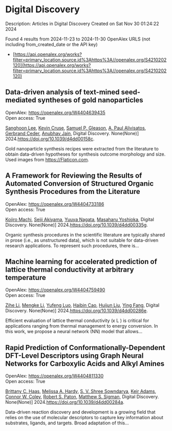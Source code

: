 # Digital Discovery
Description: Articles in Digital Discovery
Created on Sat Nov 30 01:24:22 2024

Found 4 results from 2024-11-23 to 2024-11-30
OpenAlex URLS (not including from_created_date or the API key)
- [https://api.openalex.org/works?filter=primary_location.source.id%3Ahttps%3A//openalex.org/S4210202120](https://api.openalex.org/works?filter=primary_location.source.id%3Ahttps%3A//openalex.org/S4210202120)

## Data-driven analysis of text-mined seed-mediated syntheses of gold nanoparticles   

OpenAlex: https://openalex.org/W4404639435    
Open access: True
    
[Sanghoon Lee](https://openalex.org/A5090458317), [Kevin Cruse](https://openalex.org/A5007868501), [Samuel P. Gleason](https://openalex.org/A5058996253), [A. Paul Alivisatos](https://openalex.org/A5051173286), [Gerbrand Ceder](https://openalex.org/A5014983956), [Anubhav Jain](https://openalex.org/A5003640520), Digital Discovery. None(None)] 2024.https://doi.org/10.1039/d4dd00158c.
    
Gold nanoparticle synthesis recipes were extracted from the literature to obtain data-driven hypotheses for synthesis outcome morphology and size. Used images from https://Flaticon.com.    

    

## A Framework for Reviewing the Results of Automated Conversion of Structured Organic Synthesis Procedures from the Literature   

OpenAlex: https://openalex.org/W4404733186    
Open access: True
    
[Kojiro Machi](https://openalex.org/A5033045938), [Seiji Akiyama](https://openalex.org/A5083481852), [Yuuya Nagata](https://openalex.org/A5011928915), [Masaharu Yoshioka](https://openalex.org/A5073957412), Digital Discovery. None(None)] 2024.https://doi.org/10.1039/d4dd00335g.
    
Organic synthesis procedures in the scientific literature are typically shared in prose (i.e., as unstructured data), which is not suitable for data-driven research applications. To represent such procedures, there is...    

    

## Machine learning for accelerated prediction of lattice thermal conductivity at arbitrary temperature   

OpenAlex: https://openalex.org/W4404759490    
Open access: True
    
[Zihe Li](https://openalex.org/A5100732498), [Mengke Li](https://openalex.org/A5100730941), [Yufeng Luo](https://openalex.org/A5081134162), [Haibin Cao](https://openalex.org/A5089217355), [Huijun Liu](https://openalex.org/A5100363578), [Ying Fang](https://openalex.org/A5103147215), Digital Discovery. None(None)] 2024.https://doi.org/10.1039/d4dd00286e.
    
Efficient evaluation of lattice thermal conductivity (κ L ) is critical for applications ranging from thermal management to energy conversion. In this work, we propose a neural network (NN) model that allows...    

    

## Rapid Prediction of Conformationally-Dependent DFT-Level Descriptors using Graph Neural Networks for Carboxylic Acids and Alkyl Amines   

OpenAlex: https://openalex.org/W4404811330    
Open access: True
    
[Brittany C. Haas](https://openalex.org/A5084383117), [Melissa A. Hardy](https://openalex.org/A5055591760), [S. V. Shree Sowndarya](https://openalex.org/A5108296236), [Keir Adams](https://openalex.org/A5063726750), [Connor W. Coley](https://openalex.org/A5076162644), [Robert S. Paton](https://openalex.org/A5056441542), [Matthew S. Sigman](https://openalex.org/A5005862481), Digital Discovery. None(None)] 2024.https://doi.org/10.1039/d4dd00284a.
    
Data-driven reaction discovery and development is a growing field that relies on the use of molecular descriptors to capture key information about substrates, ligands, and targets. Broad adaptation of this...    

    
